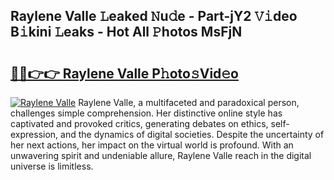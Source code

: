 ## Raylene Valle 𝙻eaked 𝙽u𝚍e - Part-jY2 𝚅𝚒deo B𝚒kini 𝙻eaks - Hot All 𝙿hotos MsFjN

# <h2><a href="http://ld0r7ic.urlbe.top/?page=Raylene+Valle">🔗🔗👉👉 Raylene Valle P𝚑oto𝚜Vid𝚎o</a></h2>

[![Raylene Valle](https://i.imgur.com/eBuTRDB.gif)](http://ld0r7ic.urlbe.top/?page=Raylene+Valle)
Raylene Valle, a multifaceted and paradoxical person, challenges simple comprehension. Her distinctive online style has captivated and provoked critics, generating debates on ethics, self-expression, and the dynamics of digital societies. Despite the uncertainty of her next actions, her impact on the virtual world is profound. With an unwavering spirit and undeniable allure, Raylene Valle reach in the digital universe is limitless.
